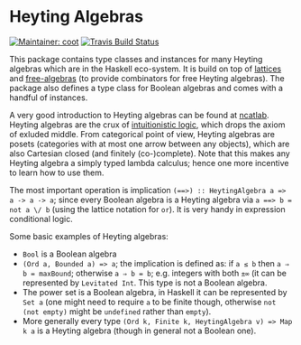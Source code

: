 # Heyting Algebras
[![Maintainer: coot](https://img.shields.io/badge/maintainer-coot-lightgrey.svg)](http://github.com/coot)
[![Travis Build Status](https://travis-ci.org/coot/heyting-algebras.svg?branch=master)](https://travis-ci.org/coot/heyting-algebras)

This package contains type classes and instances for many Heyting algebras
which are in the Haskell eco-system.  It is build on top of
[lattices](https://hackage.haskell.org/package/lattices) and
[free-algebras](https://hackage.haskell.org/package/free-algebras) (to provide
combinators for free Heyting algebras).  The package also defines a type class
for Boolean algebras and comes with a handful of instances.

A very good introduction to Heyting algebras can be found at
[ncatlab](https://ncatlab.org/nlab/show/Heyting%2Balgebra).  Heyting algebras
are the crux of [intuitionistic
logic](https://en.wikipedia.org/wiki/Intuitionistic_logic), which drops the
axiom of exluded middle.  From categorical point of view, Heyting algebras are
posets (categories with at most one arrow between any objects), which are also
Cartesian closed (and finitely (co-)complete).  Note that this makes any
Heyting algebra a simply typed lambda calculus; hence one more incentive to
learn how to use them.

The most important operation is implication `(==>) :: HeytingAlgebra a => a ->
a -> a`; since every Boolean algebra is a Heyting algebra via `a ==>
b = not a \/ b` (using the lattice notation for `or`).  It is very handy in
expression conditional logic.

Some basic examples of Heyting algebras:
* `Bool` is a Boolean algebra
* `(Ord a, Bounded a) => a`; the implication is defined as: if `a ≤ b` then `a
  ⇒ b = maxBound`; otherwise `a ⇒ b = b`; e.g. integers with both `±∞` (it can
  be represented by `Levitated Int`.  This type is not a Boolean algebra.
* The power set is a Boolean algebra, in Haskell it can be represented by `Set
  a` (one might need to require `a` to be finite though, otherwise `not (not
  empty)` might be `undefined` rather than `empty`).
* More generally every type `(Ord k, Finite k, HeytingAlgebra v) => Map k a` is
  a Heyting algebra (though in general not a Boolean one).
